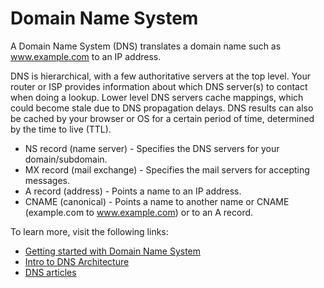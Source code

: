 # Domain Name System

A Domain Name System (DNS) translates a domain name such as www.example.com to an IP address.

DNS is hierarchical, with a few authoritative servers at the top level. Your router or ISP provides information about which DNS server(s) to contact when doing a lookup. Lower level DNS servers cache mappings, which could become stale due to DNS propagation delays. DNS results can also be cached by your browser or OS for a certain period of time, determined by the time to live (TTL).

- NS record (name server) - Specifies the DNS servers for your domain/subdomain.
- MX record (mail exchange) - Specifies the mail servers for accepting messages.
- A record (address) - Points a name to an IP address.
- CNAME (canonical) - Points a name to another name or CNAME (example.com to www.example.com) or to an A record.

To learn more, visit the following links:

- [Getting started with Domain Name System](https://github.com/donnemartin/system-design-primer#domain-name-system)
- [Intro to DNS Architecture](https://learn.microsoft.com/en-us/previous-versions/windows/it-pro/windows-server-2008-R2-and-2008/dd197427(v=ws.10)?redirectedfrom=MSDNs)
- [DNS articles](https://support.dnsimple.com/categories/dns/)